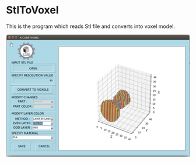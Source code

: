 # StlToVoxel

This is the program which reads Stl file and converts into voxel model.

![alt text](https://github.com/hiccup1991/StlToVoxel/blob/master/StlToVoxel.png)

